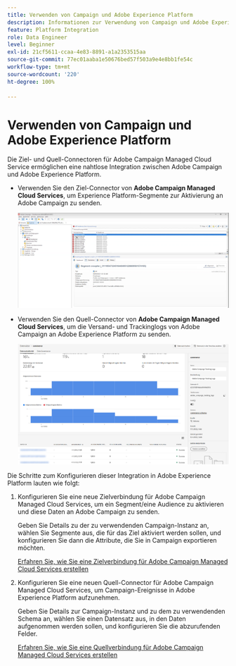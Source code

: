 ```yaml
---
title: Verwenden von Campaign und Adobe Experience Platform
description: Informationen zur Verwendung von Campaign und Adobe Experience Platform
feature: Platform Integration
role: Data Engineer
level: Beginner
exl-id: 21cf5611-ccaa-4e83-8891-a1a2353515aa
source-git-commit: 77ec01aaba1e50676bed57f503a9e4e8bb1fe54c
workflow-type: tm+mt
source-wordcount: '220'
ht-degree: 100%

---
```


# Verwenden von Campaign und Adobe Experience Platform

Die Ziel- und Quell-Connectoren für Adobe Campaign Managed Cloud Service ermöglichen eine nahtlose Integration zwischen Adobe Campaign und Adobe Experience Platform.

* Verwenden Sie den Ziel-Connector von **Adobe Campaign Managed Cloud Services**, um Experience Platform-Segmente zur Aktivierung an Adobe Campaign zu senden.

   ![](assets/aep-destination.png)

* Verwenden Sie den Quell-Connector von **Adobe Campaign Managed Cloud Services**, um die Versand- und Trackinglogs von Adobe Campaign an Adobe Experience Platform zu senden.

   ![](assets/aep-logs.png)

Die Schritte zum Konfigurieren dieser Integration in Adobe Experience Platform lauten wie folgt:

1. Konfigurieren Sie eine neue Zielverbindung für Adobe Campaign Managed Cloud Services, um ein Segment/eine Audience zu aktivieren und diese Daten an Adobe Campaign zu senden.

   Geben Sie Details zu der zu verwendenden Campaign-Instanz an, wählen Sie Segmente aus, die für das Ziel aktiviert werden sollen, und konfigurieren Sie dann die Attribute, die Sie in Campaign exportieren möchten.

   [Erfahren Sie, wie Sie eine Zielverbindung für Adobe Campaign Managed Cloud Services erstellen](https://www.adobe.com/go/destinations-adobe-campaign-managed-cloud-services-en)

1. Konfigurieren Sie eine neuen Quell-Connector für Adobe Campaign Managed Cloud Services, um Campaign-Ereignisse in Adobe Experience Platform aufzunehmen.

   Geben Sie Details zur Campaign-Instanz und zu dem zu verwendenden Schema an, wählen Sie einen Datensatz aus, in den Daten aufgenommen werden sollen, und konfigurieren Sie die abzurufenden Felder.

   [Erfahren Sie, wie Sie eine Quellverbindung für Adobe Campaign Managed Cloud Services erstellen](https://www.adobe.com/go/sources-campaign-ui-en)

